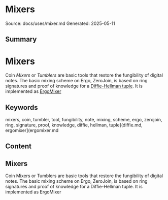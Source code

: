 # Mixers
Source: docs/uses/mixer.md
Generated: 2025-05-11

## Summary
# Mixers

Coin *Mixers* or *Tumblers* are basic tools that restore the fungibility of digital notes. The basic mixing scheme on Ergo, ZeroJoin, is based on ring signatures and proof of knowledge for a [Diffie-Hellman tuple](diffie.md). It is implemented as [ErgoMixer](ergomixer.md)

## Keywords
mixers, coin, tumbler, tool, fungibility, note, mixing, scheme, ergo, zerojoin, ring, signature, proof, knowledge, diffie, hellman, tuple](diffie.md, ergomixer](ergomixer.md

## Content
## Mixers
Coin Mixers or Tumblers are basic tools that restore the fungibility of digital notes.
The basic mixing scheme on Ergo, ZeroJoin, is based on ring signatures and proof of knowledge for a Diffie-Hellman tuple. It is implemented as ErgoMixer
